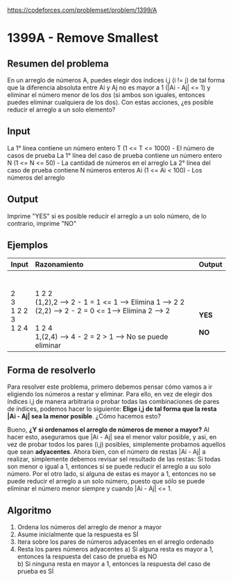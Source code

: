 https://codeforces.com/problemset/problem/1399/A

# 1399A - Remove Smallest

## Resumen del problema
En un arreglo de números A, puedes elegir dos índices i,j (i != j) de tal forma que la diferencia absoluta entre Ai y Aj no es mayor a 1 (|Ai - Aj| <= 1) y eliminar el número menor de los dos (si ambos son iguales, entonces puedes eliminar cualquiera de los dos). Con estas acciones, ¿es posible reducir el arreglo a un solo elemento?

## Input
La 1° línea contiene un número entero T (1 <= T <= 1000) - El número de casos de prueba
La 1° línea del caso de prueba contiene un número entero N (1 <= N <= 50) - La cantidad de números en el arreglo
La 2° línea del caso de prueba contiene N números enteros Ai (1 <= Ai < 100) -  Los números del arreglo

## Output
Imprime "YES" si es posible reducir el arreglo a un solo número, de lo contrario, imprime "NO"

## Ejemplos
| Input             | Razonamiento  | Output    |
| ----------------- | :------------ | --------- |
| 2 <br> 3 <br> 1 2 2 <br> 3 <br> 1 2 4 | <br><br> 1 2 2 <br> (1,2),2 --> 2 - 1 = 1 <= 1 --> Elimina 1 --> 2 2 <br> (2,2) --> 2 - 2 = 0 <= 1--> Elimina 2 --> 2 <br> <br> 1 2 4 <br> 1,(2,4) --> 4 - 2 = 2 > 1 --> No se puede eliminar <br> | <br><br><br> **YES** <br><br> **NO** |

## Forma de resolverlo
Para resolver este problema, primero debemos pensar cómo vamos a ir eligiendo los números a restar y eliminar. Para ello, en vez de elegir dos índices i,j de manera arbitraria o probar todas las combinaciones de pares de índices, podemos hacer lo siguiente: **Elige i,j de tal forma que la resta |Ai - Aj| sea la menor posible**. ¿Cómo hacemos esto? 

Bueno, **¿Y si ordenamos el arreglo de números de menor a mayor?** Al hacer esto, aseguramos que |Ai - Aj| sea el menor valor posible, y así, en vez de probar todos los pares (i,j) posibles, simplemente probamos aquellos que sean **adyacentes**. Ahora bien, con el número de restas |Ai - Aj| a realizar, simplemente debemos revisar sel resultado de las restas: Si todas son menor o igual a 1, entonces sí se puede reducir el arreglo a uu solo número. Por el otro lado, si alguna de estas es mayor a 1, entonces no se puede reducir el arreglo a un solo número, puesto que sólo se puede eliminar el número menor siempre y cuando |Ai - Aj| <= 1. 

## Algoritmo
1) Ordena los números del arreglo de menor a mayor
2) Asume inicialmente que la respuesta es SÍ
3) Itera sobre los pares de números adyacentes en el arreglo ordenado
4) Resta los pares números adyacentes
a) Si alguna resta es mayor a 1, entonces la respuesta del caso de prueba es NO \
b) Si ninguna resta en mayor a 1, entonces la respuesta del caso de prueba es SÍ
